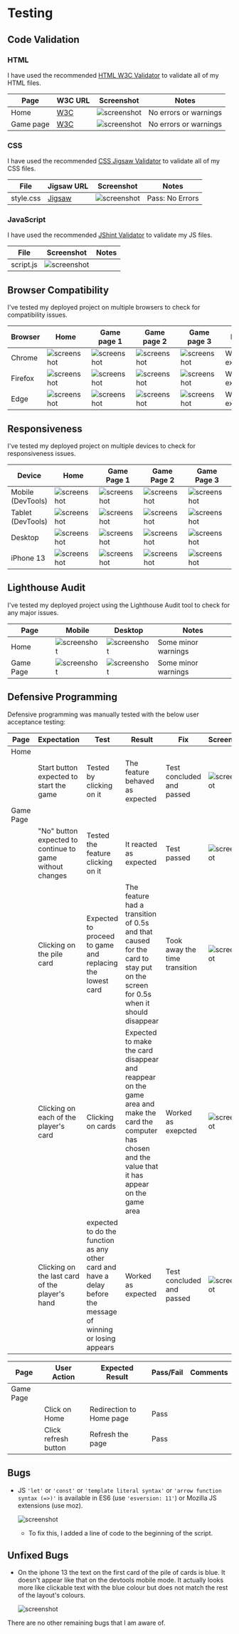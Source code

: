 # Testing

## Code Validation

### HTML

I have used the recommended [HTML W3C Validator](https://validator.w3.org) to validate all of my HTML files.

| Page | W3C URL | Screenshot | Notes |
| --- | --- | --- | --- |
| Home | [W3C](https://validator.w3.org/nu/?doc=https%3A%2F%2FEfthymiaKakoulidou.github.io%2Fhigher-wins%2Findex.html) | ![screenshot](documentation/html-validation-home.jpg) | No errors or warnings |
| Game page | [W3C](https://validator.w3.org/nu/?doc=https%3A%2F%2FEfthymiaKakoulidou.github.io%2Fhigher-wins%2Fgame-page.html) | ![screenshot](documentation/html-validation-game-page.jpg) | No errors or warnings |

### CSS

I have used the recommended [CSS Jigsaw Validator](https://jigsaw.w3.org/css-validator) to validate all of my CSS files.

| File | Jigsaw URL | Screenshot | Notes |
| --- | --- | --- | --- |
| style.css | [Jigsaw](https://jigsaw.w3.org/css-validator/validator?uri=https%3A%2F%2FEfthymiaKakoulidou.github.io%2Fhigher-wins) | ![screenshot](documentation/css-validation-style.jpg) | Pass: No Errors |


### JavaScript

I have used the recommended [JShint Validator](https://jshint.com) to validate my JS files.

| File | Screenshot | Notes |
| --- | --- | --- |
| script.js | ![screenshot](documentation/js-validation-script.jpg) |  |


## Browser Compatibility

I've tested my deployed project on multiple browsers to check for compatibility issues.

| Browser | Home | Game page 1 | Game page 2 | Game page 3 | Notes |
| --- | --- | --- | --- | --- | --- |
| Chrome | ![screenshot](documentation/browser-chrome-home.jpg) | ![screenshot](documentation/browser-chrome-game-page1.jpg) | ![screenshot](documentation/browser-chrome-game-page2.jpg) | ![screenshot](documentation/browser-chrome-game-page3.jpg) | Works as expected |
| Firefox | ![screenshot](documentation/browser-firefox-home.jpg) | ![screenshot](documentation/browser-firefox-game-page1.jpg) | ![screenshot](documentation/browser-firefox-game-page2.jpg) | ![screenshot](documentation/browser-firefox-game-page3.jpg) | Works as expected |
| Edge | ![screenshot](documentation/browser-edge-home.jpg) | ![screenshot](documentation/browser-edge-game-page1.jpg) | ![screenshot](documentation/browser-edge-game-page2.jpg) | ![screenshot](documentation/browser-edge-game-page3.jpg) | Works as expected |


## Responsiveness

I've tested my deployed project on multiple devices to check for responsiveness issues.

| Device | Home | Game Page 1 | Game Page 2 | Game Page 3 | Notes |
| --- | --- | --- | --- | --- | --- |
| Mobile (DevTools) | ![screenshot](documentation/responsive-mobile-home.jpg) | ![screenshot](documentation/responsive-mobile-game-page1.jpg) | ![screenshot](documentation/responsive-mobile-game-page2.jpg) | ![screenshot](documentation/responsive-mobile-game-page3.jpg) | Works as expected |
| Tablet (DevTools) | ![screenshot](documentation/responsive-tablet-home.jpg) | ![screenshot](documentation/responsive-tablet-game-page1.jpg) | ![screenshot](documentation/responsive-tablet-game-page2.jpg) | ![screenshot](documentation/responsive-tablet-game-page3.jpg) | Works as expected |
| Desktop | ![screenshot](documentation/responsive-desktop-home.jpg) | ![screenshot](documentation/responsive-desktop-game-page1.jpg) | ![screenshot](documentation/responsive-desktop-game-page2.jpg) | ![screenshot](documentation/responsive-desktop-game-page3.jpg) | Works as expected |
| iPhone 13 | ![screenshot](documentation/responsive-iphone-home.jpg) | ![screenshot](documentation/responsive-iphone-game-page1.jpg) | ![screenshot](documentation/responsive-iphone-game-page2.jpg) | ![screenshot](documentation/responsive-iphone-game-page3.jpg) | Works as expected |

## Lighthouse Audit

I've tested my deployed project using the Lighthouse Audit tool to check for any major issues.

| Page | Mobile | Desktop | Notes |
| --- | --- | --- | --- |
| Home | ![screenshot](documentation/lighthouse-home-mobile.jpg) | ![screenshot](documentation/lighthouse-home-desktop.jpg) | Some minor warnings |
| Game Page | ![screenshot](documentation/lighthouse-game-page-mobile.jpg) | ![screenshot](documentation/lighthouse-game-page-desktop.jpg) | Some minor warnings |

## Defensive Programming

Defensive programming was manually tested with the below user acceptance testing:

| Page | Expectation | Test | Result | Fix | Screenshot |
| --- | --- | --- | --- | --- | --- |
| Home | | | | | |
| | Start button expected to start the game | Tested by clicking on it | The feature behaved as expected| Test concluded and passed | ![screenshot](documentation/feature03.jpg) |
| Game Page | | | | | |
| | "No" button expected to continue to game without changes| Tested the feature clicking on it | It reacted as expected | Test passed | ![screenshot](documentation/feature04.jpg) |
| | Clicking on the pile card | Expected to proceed to game and replacing the lowest card | The feature had a transition of 0.5s and that caused for the card to stay put on the screen for 0.5s when it should disappear | Took away the time transition | ![screenshot](documentation/feature04.jpg) |
| | Clicking on each of the player's card | Clicking on cards| Expected to make the card disappear and reappear on the game area and make the card the computer has chosen and the value that it has appear on the game area | Worked as exepcted | ![screenshot](documentation/feature08.jpg) |
| | Clicking on the last card of the player's hand | expected to do the function as any other card and have a delay before the message of winning or losing appears| Worked as expected | Test concluded and passed | ![screenshot](documentation/feature10.jpg) |


| Page | User Action | Expected Result | Pass/Fail | Comments |
| --- | --- | --- | --- | --- |
| Game Page | | | | |
| | Click on Home | Redirection to Home page | Pass | |
| | Click refresh button | Refresh the page | Pass | |


## Bugs

- JS `'let'` or `'const'` or `'template literal syntax'` or `'arrow function syntax (=>)'` is available in ES6 (use `'esversion: 11'`) or Mozilla JS extensions (use moz).

    ![screenshot](documentation/bug02.png)

    - To fix this, I added a line of code to the beginning of the script.

## Unfixed Bugs


- On the iphone 13 the text on the first card of the pile of cards is blue. It doesn't appear like that on the devtools mobile mode. It actually looks more like clickable text with the blue colour but does not match the rest of the layout's colours.

    ![screenshot](documentation/bugs-iphone-game-page1.jpg)

There are no other remaining bugs that I am aware of.
